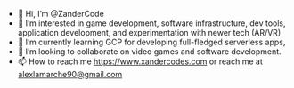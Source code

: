 - 👋 Hi, I’m @ZanderCode
- 👀 I’m interested in game development, software infrastructure, dev tools, application development, and experimentation with newer tech (AR/VR)
- 🌱 I’m currently learning GCP for developing full-fledged serverless apps,
- 💞️ I’m looking to collaborate on video games and software development.
- 📫 How to reach me https://www.xandercodes.com or reach me at alexlamarche90@gmail.com

<!---
ZanderCode/ZanderCode is a ✨ special ✨ repository because its `README.md` (this file) appears on your GitHub profile.
You can click the Preview link to take a look at your changes.
--->
